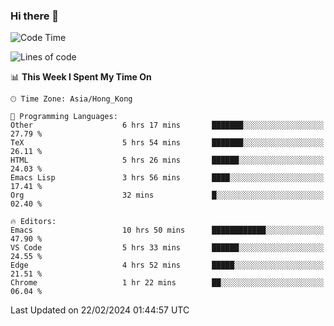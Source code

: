 ### Hi there 👋

<!--
**nicehiro/nicehiro** is a ✨ _special_ ✨ repository because its `README.md` (this file) appears on your GitHub profile.

Here are some ideas to get you started:

- 🔭 I’m currently working on ...
- 🌱 I’m currently learning ...
- 👯 I’m looking to collaborate on ...
- 🤔 I’m looking for help with ...
- 💬 Ask me about ...
- 📫 How to reach me: ...
- 😄 Pronouns: ...
- ⚡ Fun fact: ...
-->

<!--START_SECTION:waka-->
![Code Time](http://img.shields.io/badge/Code%20Time-246%20hrs%2039%20mins-blue)

![Lines of code](https://img.shields.io/badge/From%20Hello%20World%20I%27ve%20Written-2.6%20million%20lines%20of%20code-blue)

📊 **This Week I Spent My Time On** 

```text
🕑︎ Time Zone: Asia/Hong_Kong

💬 Programming Languages: 
Other                    6 hrs 17 mins       ███████░░░░░░░░░░░░░░░░░░   27.79 % 
TeX                      5 hrs 54 mins       ███████░░░░░░░░░░░░░░░░░░   26.11 % 
HTML                     5 hrs 26 mins       ██████░░░░░░░░░░░░░░░░░░░   24.03 % 
Emacs Lisp               3 hrs 56 mins       ████░░░░░░░░░░░░░░░░░░░░░   17.41 % 
Org                      32 mins             █░░░░░░░░░░░░░░░░░░░░░░░░   02.40 % 

🔥 Editors: 
Emacs                    10 hrs 50 mins      ████████████░░░░░░░░░░░░░   47.90 % 
VS Code                  5 hrs 33 mins       ██████░░░░░░░░░░░░░░░░░░░   24.55 % 
Edge                     4 hrs 52 mins       █████░░░░░░░░░░░░░░░░░░░░   21.51 % 
Chrome                   1 hr 22 mins        ██░░░░░░░░░░░░░░░░░░░░░░░   06.04 % 
```


 Last Updated on 22/02/2024 01:44:57 UTC
<!--END_SECTION:waka-->

